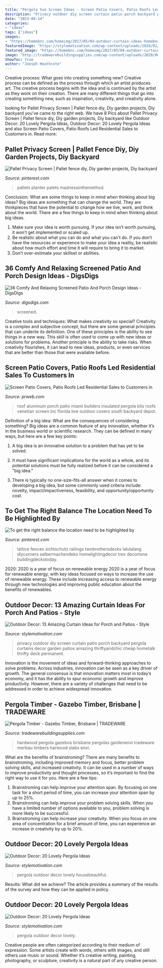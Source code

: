 ```yaml
---
title: "Pergola Sun Screen Ideas - Screen Patio Covers, Patio Roofs Led Residential Sales To Customers In"
description: "Privacy outdoor diy screen curtain patio porch backyard pergola curtains decor garden patios amazing thriftyandchic cheap hometalk thrifty deck permanent"
date: "2023-09-14"
categories:
- "ideas"
tags: ["ideas"]
images:
- "https://homebnc.com/homeimg/2017/05/04-outdoor-curtain-ideas-homebnc.png"
featuredImage: "https://stylemotivation.com/wp-content/uploads/2020/02/12-pergola-ideas-homebnc.jpg"
featured_image: "https://homebnc.com/homeimg/2017/05/04-outdoor-curtain-ideas-homebnc.png"
image: "http://tradewarebuildingsupplies.com/wp-content/uploads/2020/06/Harwood-Gazebo-with-Large-PostsGarden-Envi-1.jpg"
ShowToc: true
author: "Joesph Heathcote"
---
```



Creative process: What goes into creating something new?
Creative process can be defined as the process through which an artist produces art. The creative process begins with the idea and is continued by the artist as they work on their creation. There are many different things that go into creating something new, such as inspiration, creativity, and creativity alone.

	

		
looking for Pallet Privacy Screen | Pallet fence diy, Diy garden projects, Diy backyard you've came to the right web. We have 8 Pics about Pallet Privacy Screen | Pallet fence diy, Diy garden projects, Diy backyard like Outdoor Decor: 20 Lovely Pergola Ideas, Outdoor Decor: 20 Lovely Pergola Ideas and also Screen Patio Covers, Patio Roofs Led Residential Sales to Customers in. Read more:
		
    
## Pallet Privacy Screen | Pallet Fence Diy, Diy Garden Projects, Diy Backyard

<img loading=lazy src="https://i.pinimg.com/736x/1b/8b/d4/1b8bd4d7ce83aad02113f6a89f4a4856.jpg" onerror="this.onerror=null;this.src='https://tse2.mm.bing.net/th?id=OIP.jyxB-RqblTlkIYLYWLurHgHaNL&amp;pid=15.1';" alt="Pallet Privacy Screen | Pallet fence diy, Diy garden projects, Diy backyard">

_Source: pinterest.com_

>pallets planter palets madnessinthemethod. 

	

Conclusion: What are some things to keep in mind when thinking about big ideas?
Big ideas are something that can change the world. They are thinkpieces that have the potential to change how we live, work, and think about the world. There are a few things to keep in mind when thinking about big ideas. 
1. Make sure your idea is worth pursuing. If your idea isn’t worth pursuing, it won’t get implemented or scaled up. 
2. Be realistic about what you can do and what you can’t do. If you don’t have the resources or experience to make your idea a reality, be realistic about how much effort and time it will require to bring it to market. 
3. Don’t over-estimate your skillset or abilities.

    
## 36 Comfy And Relaxing Screened Patio And Porch Design Ideas - DigsDigs

<img loading=lazy src="https://www.digsdigs.com/photos/comfy-and-relaxing-screened-patio-design-ideas-28.jpg" onerror="this.onerror=null;this.src='https://tse2.mm.bing.net/th?id=OIP.2FhbiMPDSPXK6OxQRUXODAHaLH&amp;pid=15.1';" alt="36 Comfy And Relaxing Screened Patio And Porch Design Ideas - DigsDigs">

_Source: digsdigs.com_

>screened. 

	

Creative tools and techniques: What makes creativity so special?
Creativity is a complex and subjective concept, but there are some general principles that can underlie its definition. One of these principles is the ability to see things in a new way. This skill is often used to come up with new ideas or solutions for problems. Another principle is the ability to take risks. When creativity flourishes, it can lead to new ideas, products, or even services that are better than those that were available before.

    
## Screen Patio Covers, Patio Roofs Led Residential Sales To Customers In

<img loading=lazy src="http://ww1.prweb.com/prfiles/2013/06/17/11470972/get-attachment.aspx.jpeg" onerror="this.onerror=null;this.src='https://tse3.mm.bing.net/th?id=OIP.RlxYtzqwqthToOR3En7MSgHaHN&amp;pid=15.1';" alt="Screen Patio Covers, Patio Roofs Led Residential Sales to Customers in">

_Source: prweb.com_

>roof aluminum porch patio miami builders insulated pergola kits roofs venetian screen inc florida low outdoor covers south backyard depot. 

	

Definition of a big idea: What are the consequences of considering something?
Big ideas are a common feature of any innovation, whether it’s in the business world or scientific research. They can be defined in many ways, but here are a few key points:
1. A big idea is an innovative solution to a problem that has yet to be solved.

2. It must have significant implications for the world as a whole, and its potential solutions must be fully realized before it can be considered a "big idea."

3. There is typically no one-size-fits-all answer when it comes to developing a big idea, but some commonly used criteria include: novelty, impact/impactiveness, feasibility, and opportunity/opportunity cost. 

    
## To Get The Right Balance The Location Need To Be Highlighted By

<img loading=lazy src="https://i.pinimg.com/736x/38/79/aa/3879aa5bbf8d76e446784e88e62cf4be.jpg" onerror="this.onerror=null;this.src='https://tse1.mm.bing.net/th?id=OIP.Rcnm3_6iibZvx8hbdN9fvQHaJ3&amp;pid=15.1';" alt="To get the right balance the location need to be highlighted by">

_Source: pinterest.com_

>lattice fences sichtschutz railings twobrothersdecks lalulalang diycorners selbermachendeko homelighitngdecor trex decortone buildingdeckstoday. 

	

2020: 2020 is a year of focus on renewable energy
2020 is a year of focus for renewable energy, with key ideas focused on ways to increase the use of renewable energy. These include increasing access to renewable energy through new technologies and improving public education about the benefits of renewables.

    
## Outdoor Decor: 13 Amazing Curtain Ideas For Porch And Patios - Style

<img loading=lazy src="https://homebnc.com/homeimg/2017/05/04-outdoor-curtain-ideas-homebnc.png" onerror="this.onerror=null;this.src='https://tse1.mm.bing.net/th?id=OIP.n1rzoBk5qlKj7Y2LKpUA6wHaKZ&amp;pid=15.1';" alt="Outdoor Decor: 13 Amazing Curtain Ideas for Porch and Patios - Style">

_Source: stylemotivation.com_

>privacy outdoor diy screen curtain patio porch backyard pergola curtains decor garden patios amazing thriftyandchic cheap hometalk thrifty deck permanent. 

	

Innovation is the movement of ideas and forward-thinking approaches to solve problems. Across industries, innovation can be seen as a key driver of growth. The general consensus is that innovation matters most in today’s economy, and it has the ability to spur economic growth and improve productivity. However, there are a variety of challenges that need to be addressed in order to achieve widespread innovation.

    
## Pergola Timber - Gazebo Timber, Brisbane | TRADEWARE

<img loading=lazy src="http://tradewarebuildingsupplies.com/wp-content/uploads/2020/06/Harwood-Gazebo-with-Large-PostsGarden-Envi-1.jpg" onerror="this.onerror=null;this.src='https://tse3.mm.bing.net/th?id=OIP.zysCsy_GtarSSsIZzOGWzQHaFj&amp;pid=15.1';" alt="Pergola Timber - Gazebo Timber, Brisbane | TRADEWARE">

_Source: tradewarebuildingsupplies.com_

>hardwood pergola gazebos brisbane pergolas gardenenvi tradeware merbau timbers harwood slabs envi. 

	

What are the benefits of brainstroming?
There are many benefits to brainstroming, including improved memory and focus, better problem solving skills, and increased creativity. It can be used in a number of ways to improve productivity and thought processes, so it’s important to find the right way to use it for you. Here are a few tips: 
1. Brainstroming can help improve your attention span. By focusing on one task for a short period of time, you can increase your attention span by up to 25%. 
2. Brainstroming can help improve your problem solving skills. When you have a limited number of options available to you, problem solving is more likely to be successful. 
3. Brainstroming can help increase your creativity. When you focus on one area of concentration for a brief amount of time, you can experience an increase in creativity by up to 20%.

    
## Outdoor Decor: 20 Lovely Pergola Ideas

<img loading=lazy src="https://stylemotivation.com/wp-content/uploads/2020/02/12-pergola-ideas-homebnc.jpg" onerror="this.onerror=null;this.src='https://tse2.mm.bing.net/th?id=OIP.EJBvl7osLPwA2kz6-hNq9gHaKA&amp;pid=15.1';" alt="Outdoor Decor: 20 Lovely Pergola Ideas">

_Source: stylemotivation.com_

>pergola outdoor decor lovely housebeautiful. 

	

Results: What did we achieve?
The article provides a summary of the results of the survey and how they can be applied in policy.

    
## Outdoor Decor: 20 Lovely Pergola Ideas

<img loading=lazy src="https://stylemotivation.com/wp-content/uploads/2020/02/14-pergola-ideas-homebnc-933x1400.jpg" onerror="this.onerror=null;this.src='https://tse1.mm.bing.net/th?id=OIP.9MsVBgdGTmtUqr2yEv6LcwHaLH&amp;pid=15.1';" alt="Outdoor Decor: 20 Lovely Pergola Ideas">

_Source: stylemotivation.com_

>pergola outdoor decor lovely. 

	

Creative people are often categorized according to their medium of expression. Some artists create with words, others with images, and still others use music or sound. Whether it’s creative writing, painting, photography, or sculpture, creativity is a natural part of any creative person.

